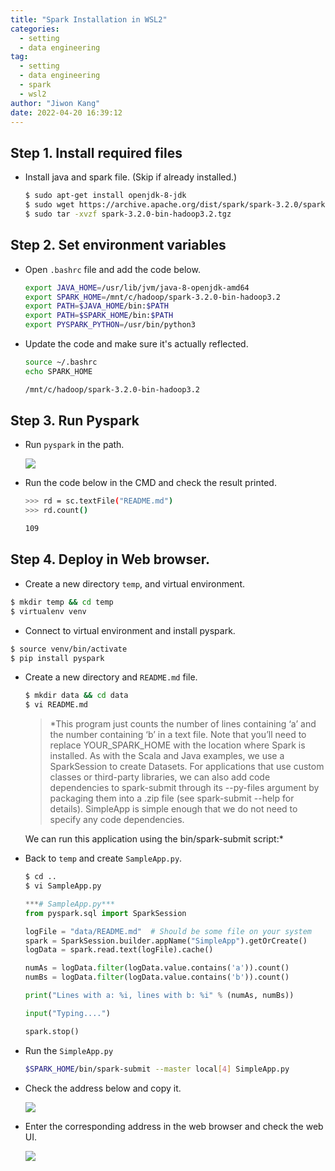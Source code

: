 ```yaml
---
title: "Spark Installation in WSL2"
categories:
  - setting
  - data engineering
tag:
  - setting
  - data engineering
  - spark
  - wsl2
author: "Jiwon Kang"
date: 2022-04-20 16:39:12
---
```


## Step 1. Install required files

- Install java and spark file. (Skip if already installed.)
    
    ```bash
    $ sudo apt-get install openjdk-8-jdk
    $ sudo wget https://archive.apache.org/dist/spark/spark-3.2.0/spark-3.2.0-bin-hadoop3.2.tgz
    $ sudo tar -xvzf spark-3.2.0-bin-hadoop3.2.tgz
    ```
    

## Step 2. Set environment variables

- Open `.bashrc` file and add the code below.
    
    ```bash
    export JAVA_HOME=/usr/lib/jvm/java-8-openjdk-amd64
    export SPARK_HOME=/mnt/c/hadoop/spark-3.2.0-bin-hadoop3.2
    export PATH=$JAVA_HOME/bin:$PATH
    export PATH=$SPARK_HOME/bin:$PATH
    export PYSPARK_PYTHON=/usr/bin/python3
    ```
    

- Update the code and make sure it's actually reflected.
    
    ```bash
    source ~/.bashrc
    echo SPARK_HOME
    
    /mnt/c/hadoop/spark-3.2.0-bin-hadoop3.2
    ```
    

## Step 3. Run Pyspark

- Run `pyspark` in the path.
    
    ![](/images/Setting/Spark_WSL2/0.png)
    

- Run the code below in the CMD and check the result printed.
    
    ```bash
    >>> rd = sc.textFile("README.md")
    >>> rd.count()
    
    109
    ```
    

## Step 4. Deploy in Web browser.

- Create a new directory `temp`, and virtual environment.

```bash
$ mkdir temp && cd temp
$ virtualenv venv
```

- Connect to virtual environment and install pyspark.

```bash
$ source venv/bin/activate
$ pip install pyspark
```

- Create a new directory and `README.md` file.
    
    ```bash
    $ mkdir data && cd data
    $ vi README.md
    ```
    
    > *This program just counts the number of lines containing ‘a’ and the number containing ‘b’ in a text file. Note that you’ll need to replace YOUR_SPARK_HOME with the location where Spark is installed. As with the Scala and Java examples, we use a SparkSession to create Datasets. For applications that use custom classes or third-party libraries, we can also add code dependencies to spark-submit through its --py-files argument by packaging them into a .zip file (see spark-submit --help for details). SimpleApp is simple enough that we do not need to specify any code dependencies.
    
    We can run this application using the bin/spark-submit script:*
    > 

- Back to `temp` and create `SampleApp.py`.
    
    ```bash
    $ cd ..
    $ vi SampleApp.py
    ```
    
    ```python
    ***# SampleApp.py***
    from pyspark.sql import SparkSession
    
    logFile = "data/README.md"  # Should be some file on your system
    spark = SparkSession.builder.appName("SimpleApp").getOrCreate()
    logData = spark.read.text(logFile).cache()
    
    numAs = logData.filter(logData.value.contains('a')).count()
    numBs = logData.filter(logData.value.contains('b')).count()
    
    print("Lines with a: %i, lines with b: %i" % (numAs, numBs))
    
    input("Typing....")
    
    spark.stop()
    ```
    

- Run the `SimpleApp.py`
    
    ```bash
    $SPARK_HOME/bin/spark-submit --master local[4] SimpleApp.py
    ```
    

- Check the address below and copy it.
    
    ![](/images/Setting/Spark_WSL2/1.png)
    

- Enter the corresponding address in the web browser and check the web UI.
    
    ![](/images/Setting/Spark_WSL2/2.png)
